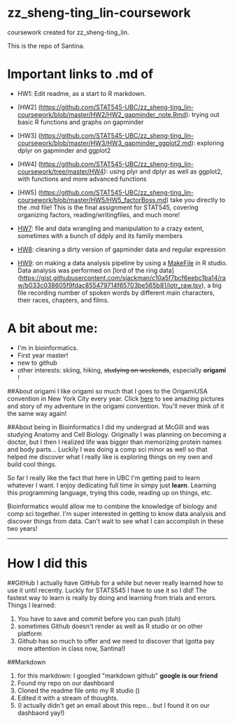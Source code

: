 zz_sheng-ting_lin-coursework
============================

coursework created for zz_sheng-ting_lin.

This is the repo of Santina. 

# Important links to .md of 
* HW1: Edit readme, as a start to R markdown. 
* [HW2] (https://github.com/STAT545-UBC/zz_sheng-ting_lin-coursework/blob/master/HW2/HW2_gapminder_note.Rmd): trying out basic R functions and graphs on gapminder 
* [HW3] (https://github.com/STAT545-UBC/zz_sheng-ting_lin-coursework/blob/master/HW3/HW3_gapminder_ggplot2.md): exploring dplyr on gapminder and ggplot2
* [HW4] (https://github.com/STAT545-UBC/zz_sheng-ting_lin-coursework/tree/master/HW4): using plyr and dplyr as well as ggplot2, with functions and more advanced functions
* [HW5] (https://github.com/STAT545-UBC/zz_sheng-ting_lin-coursework/blob/master/HW5/HW5_factorBoss.md) take you directly to the .md file! This is the final assignment for STAT545, covering organizing factors, reading/writingfiles, and much more! 

* [HW7](https://github.com/STAT545-UBC/zz_sheng-ting_lin-coursework/blob/master/HW7/hw7_data_wrangling.md): file and data wrangling and manipulation to a crazy extent, sometimes with a bunch of ddply and its family members
* [HW8](https://github.com/STAT545-UBC/zz_sheng-ting_lin-coursework/blob/master/HW8/HW8_data_cleaning.md): cleaning a dirty version of gapminder data and regular expression
* [HW9](https://github.com/STAT545-UBC/zz_sheng-ting_lin-coursework/blob/master/HW9/report.md): on making a data analysis pipeline by using a [MakeFile](https://github.com/STAT545-UBC/zz_sheng-ting_lin-coursework/blob/master/HW9/Makefile) in R studio. Data analysis was performed on [lord of the ring data] (https://gist.githubusercontent.com/sjackman/c10a5f7bcf6eebc1ba14/raw/b033c038605f9fdac855479714f65703be565b81/lotr_raw.tsv), a big file recording number of spoken words by different main characters, their races, chapters, and films. 

# A bit about me: 

* I'm in bioinformatics. 
* First year master! 
* new to github 
* other interests: skiing, hiking, ~~studying on weekends~~,  especially __origami__ ! 

##About origami
I like origami so much that I goes to the OrigamiUSA convention in New York City every year. Click [here](http://santinasaur.wordpress.com/) to see amazing pictures and story of my adventure in the origami convention. You'll never think of it the same way again! 

##About being in Bioinformatics 
I did my undergrad at McGill and was studying Anatomy and Cell Biology. Originally I was planning on becoming a doctor, but I then I realized life was bigger than memorizing protein names and body parts... Luckily I was doing a comp sci minor as well so that helped me discover what I really like is exploring things on my own and build cool things. 

So far I really like the fact that here in UBC I'm getting paid to learn whatever I want. I enjoy dedicating full time in simpy just __learn__. Learning this programming language, trying this code, reading up on things, etc. 

Bioinformatics would allow me to combine the knowledge of biology and comp sci together. I'm super interested in getting to know data analysis and discover things from data. Can't wait to see what I can accomplish in these two years! 

---

# How I did this 
##GitHub
I actually have GitHub for a while but never really learned how to use it until recently. Luckly for STATS545 I have to use it so I did! The fastest way to learn is really by doing and learning from trials and errors. Things I learned: 

1. You have to save and commit before you can push (duh)
2. sometimes Github doesn't render as well as R studio or on other platform 
3. Github has so much to offer and we need to discover that (gotta pay more attention in class now, Santina!)

##Markdown
1. for this markdown: I googled "markdown github"  __google is our friend__ 
2. Found my repo on our dashboard 
3. Cloned the readme file onto my R studio ()
4. Edited it with a stream of thoughts. 
3. (I actually didn't get an email about this repo... but I found it on our dashbaord yay!) 

